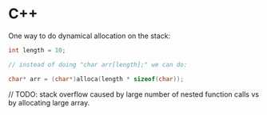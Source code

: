 # C++

One way to do dynamical allocation on the stack:

```cpp
int length = 10;

// instead of doing "char arr[length];" we can do:

char* arr = (char*)alloca(length * sizeof(char));
```

// TODO: stack overflow caused by large number of nested function calls vs by allocating large array.
